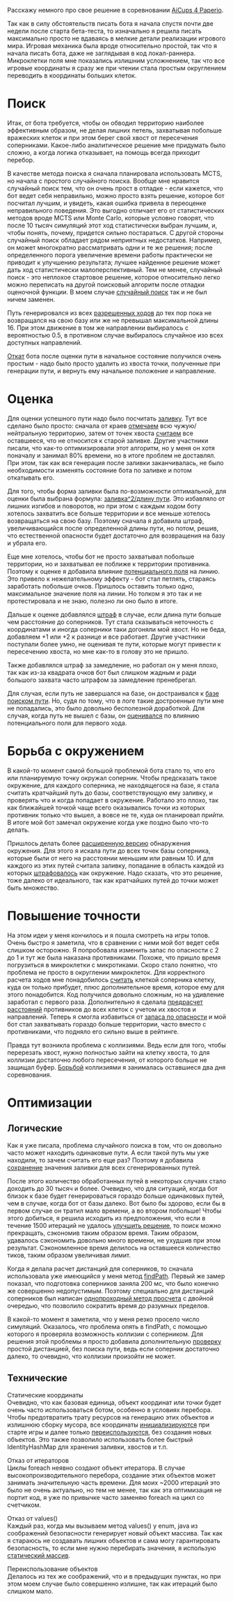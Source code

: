 Расскажу немного про свое решение в соревновании <a href="https://github.com/MailRuChamps/miniaicups/tree/master/paperio">AiCups 4 Paperio</a>.

Так как в силу обстоятельств писать бота я начала спустя почти две недели после старта бета-теста, то изначально я решила писать максимально просто не вдаваясь в мелкие детали реализации игрового мира. Игровая механика была вроде относительно простой, так что я начала писать бота, даже не заглядывая в код локал-раннера. Микроклетки поля мне показались излишним усложнением, так что все игровые координаты я сразу же при чтении стала простым округлением переводить в координаты больших клеток.

<h1>Поиск</h1>
Итак, от бота требуется, чтобы он обводил территорию наиболее эффективным образом, не делая лишних петель, захватывая побольше вражеских клеток и при этом берег свой хвост от пересечения соперниками. Какое-либо аналитическое решение мне придумать было сложно, а когда логика отказывает, на помощь всегда приходит перебор.

В качестве метода поиска я сначала планировала использовать MCTS, но начала с простого случайного поиска. Вообще мне нравится случайный поиск тем, что он очень прост в отладке - если кажется, что бот ведет себя неправильно, можно просто взять решение, которое бот посчитал лучшим, и увидеть, какая ошибка привела в переоценке неправильного поведения. Это выгодно отличает его от статистических методов вроде MCTS или Monte Carlo, которые условно говорят, что после 10 тысяч симуляций этот ход статистически выбран лучшим, и, чтобы понять, почему, придется сильно постараться. С другой стороны случайный поиск обладает рядом неприятных недостатков. Например, он может многократно рассматривать одни и те же решения; после определенного порога увеличение времени работы практически не приводит к улучшению результата; лучшее найденное решение может дать ход статистически малоперспективный. Тем не менее, случайный поиск - это неплохое стартовое решение, которое относительно легко можно переписать на другой поисковый алгоритм после отладки оценочной функции. В моем случае <a href="https://github.com/Oreshnik/paperio/blob/master/src/strategy/Strategy.java#L20">случайный поиск</a> так и не был ничем заменен.

Путь генерировался из всех <a href="https://github.com/Oreshnik/paperio/blob/master/src/strategy/Strategy.java#L671">разрешенных ходов</a> до тех пор пока не возвращался на свою базу или же не превышал максимальной длины 16. При этом движение в том же направлении выбиралось с вероятностью 0.5, в противном случае выбиралось случайное изо всех доступных направлений. 

<a href="https://github.com/Oreshnik/paperio/blob/master/src/strategy/Strategy.java#L662">Откат</a> бота после оценки пути в начальное состояние получился очень простым - надо было просто удалить из хвоста точки, полученные при генерации пути, и вернуть ему начальное положение и направление.

<h1>Оценка</h1>
Для оценки успешного пути надо было посчитать <a href="https://github.com/Oreshnik/paperio/blob/master/src/strategy/Strategy.java#L577">заливку</a>. Тут все сделано было просто: сначала от краев <a href="https://github.com/Oreshnik/paperio/blob/master/src/strategy/Strategy.java#L639">отмечаем</a> всю чужую/нейтральную территорию, затем от точек хвоста <a href="https://github.com/Oreshnik/paperio/blob/master/src/strategy/Strategy.java#L595">считаем</a> все оставшееся, что не относится к старой заливке. Другие участники писали, что как-то оптимизировали этот алгоритм, но у меня он хотя поначалу и занимал 80% времени, но в итоге проблем не доставлял. При этом, так как вся генерация после заливки заканчивалась, не было необходимости изменять состояние бота по заливке и потом откатывать его.

Для того, чтобы форма заливки была по-возможности оптимальной, для оценки была выбрана формула: <a href="https://github.com/Oreshnik/paperio/blob/master/src/strategy/Strategy.java#L392">заливка^2/длину пути</a>. Это избавляло от лишних изгибов и поворотов, но при этом с каждым ходом боту хотелось захватить все больше территории и все меньше хотелось возвращаться на свою базу. Поэтому сначала я добавила штраф, увеличивающийся после определенной длины пути, но потом, решив, что естественной опасности будет достаточно для возвращения на базу и убрала его. 

Еще мне хотелось, чтобы бот не просто захватывал побольше территории, но и захватывал ее поближе к территории противника. Поэтому к оценке я добавила влияние <a href="https://github.com/Oreshnik/paperio/blob/master/src/model/World.java#L127">потенциального поля</a> на линию. Это привело к нежелательному эффекту - бот стал петлять, стараясь заработать побольше очков. Пришлось оставить только одно, максимальное значение поля на линии. Но толком я это так и не протестировала и не знаю, полезно ли оно было в итоге.

Дальше к оценке добавлялся <a href="https://github.com/Oreshnik/paperio/blob/master/src/strategy/Strategy.java#L413">штраф</a> в случае, если длина пути больше чем расстояние до соперников. Тут стала сказываться неточность с координатами и иногда соперники таки догоняли мой хвост. Но не беда, добавляем +1 или +2 к разнице и все работает.
Другие участники поступали более умно, не оценивая те пути, которые могут привести к пересечению хвоста, но мне как-то в голову это не пришло.

Также добавлялся штраф за замедление, но работал он у меня плохо, так как из-за квадрата очков бот был слишком жадным и ради большого захвата часто штрафом за замедление пренебрегал.

Для случая, если путь не завершался на базе, он достраивался к <a href="https://github.com/Oreshnik/paperio/blob/master/src/strategy/Strategy.java#L267">базе поиском пути</a>. Но, судя по тому, что в логе такие достроенные пути мне не попадались, это было довольно бесполезной доработкой.
Для случая, когда путь не вышел с базы, он <a href="https://github.com/Oreshnik/paperio/blob/master/src/strategy/Strategy.java#L387">оценивался</a> по влиянию потенциального поля для первого хода.
<h1>Борьба с окружением</h1>
В какой-то момент самой большой проблемой бота стало то, что его или планируемую точку окружал соперник. Чтобы предсказать такое окружение, для каждого соперника, не находящегося на базе, я стала считать кратчайший путь до базы, соответствующую ему заливку, и проверять что и когда попадает в окружение. Работало это плохо, так как ближайшей точкой чаще всего оказывались точки из которых противник только что вышел, а вовсе не те, куда он планировал прийти. В итоге мой бот замечал окружение когда уже поздно было что-то делать.

Пришлось делать более <a href="https://github.com/Oreshnik/paperio/blob/master/src/strategy/Strategy.java#L103">расширенную версию</a> обнаружения окружения. Для этого я искала пути до всех точек базы соперника, которые были от него на расстоянии меньшим или равным 10. И для каждого из этих путей считала заливку, попадание в область каждой из которых <a href="https://github.com/Oreshnik/paperio/blob/master/src/strategy/Strategy.java#L455">штрафовалось</a> как окружение. Надо сказать, что это решение, тоже далеко от идеального, так как кратчайших путей до точки может быть множество.
<h1>Повышение точности</h1>
На этом идеи у меня кончилось и я пошла смотреть на игры топов. Очень быстро я заметила, что в сравнении с ними мой бот ведет себя слишком осторожно. Я попробовала изменить запас по опасности с 2 до 1 и тут же была наказана противниками. Похоже, что пришло время погрузиться в микроклетки с микротиками. 
Скоро стало понятно, что проблема не просто в округлении микроклеток. Для корректного расчета ходов мне понадобилось <a href="https://github.com/Oreshnik/paperio/blob/master/src/model/World.java#L49">считать</a> клеткой соперника клетку, куда он только прибудет, плюс дополнительное время, которое ему для этого понадобится. Код получился довольно сложным, но на удивление заработал с первого раза. Дополнительно я сделала <a href="https://github.com/Oreshnik/paperio/blob/master/src/strategy/Strategy.java#L133">предрасчет расстояний</a> противников до всех клеток с учетом их хвостов и направлений.
Теперь я смогла избавиться от <a href="https://github.com/Oreshnik/paperio/blob/master/src/model/Constants.java#L8">запаса по опасности</a> и мой бот стал захватывать гораздо больше территории, часто вместо с противниками, что подняло его сильно выше в рейтинге. 

Правда тут возникла проблема с коллизиями. Ведь если для того, чтобы перерезать хвост, нужно полностью зайти на клетку хвоста, то для коллизии достаточно любого пересечения, от которого больше не защищал буфер. <a href="https://github.com/Oreshnik/paperio/blob/master/src/strategy/Strategy.java#L512">Борьбой</a> коллизиями я занималась оставшиеся два дня соревнования.
<h1>Оптимизации</h1>
<h2>Логические</h2>
Как я уже писала, проблема случайного поиска в том, что он довольно часто может находить одинаковые пути. А если такой путь мы уже находили, то зачем считать его еще раз? Поэтому я добавила <a href="https://github.com/Oreshnik/paperio/blob/master/src/strategy/Strategy.java#L578">сохранение</a> значения заливки для всех сгенерированных путей.

После этого количество обработанных путей в некоторых случаях стало доходить до 30 тысяч и более. Очевидно, что для ситуаций, когда бот близок к базе будет генерироваться гораздо больше одинаковых путей, чем в случае, когда бот от базы далеко. Вот было бы здорово, если бы в первом случае он тратил мало времени, а во втором побольше! Чтобы этого добиться, я решила исходить из предположения, что если в течение 1500 итераций не удалось <a href="https://github.com/Oreshnik/paperio/blob/master/src/strategy/Strategy.java#L36">улучшить решение</a>, то поиск можно прекращать, сэкономив таким образом время. Таким образом, удавалось сэкономить довольно много времени, не ухудшив при этом результат. Сэкономленное время делилось на оставшееся количество тиков, таким образом увеличивая лимит.

Когда я делала расчет дистанций для соперников, то сначала использовала уже имеющийся у меня метод <a href="https://github.com/Oreshnik/paperio/blob/master/src/strategy/Strategy.java#L58">findPath</a>. Первый же замер показал, что подготовка соперников заняла 200 мс, что было конечно же совершенно недопустимым. Поэтому специально для дистанций соперников был написан <a href="https://github.com/Oreshnik/paperio/blob/master/src/strategy/Strategy.java#L133">однопроходный метод просчета</a> с двойной очередью, что позволило сократить время до разумных пределов.

В какой-то момент я заметила, что у меня резко просело число симуляций. Оказалось, что проблема опять в findPath, с помощью которого я проверяла возможность коллизии с соперником. Для решения этой проблемы я просто добавила дополнительную <a href="https://github.com/Oreshnik/paperio/blob/master/src/strategy/Strategy.java#L527">проверку</a> простой дистанцией, без поиска пути, ведь если соперник достаточно далеко, то очевидно, что коллизии произойти не может.

<h2>Технические</h2>
Статические координаты<br/>
Очевидно, что как базовая единица, объект координат или точки будет очень часто использоваться ботом, особенно в условиях перебора. Чтобы предотвратить трату ресурсов на генерацию этих объектов и излишнюю сборку мусора, все координаты <a href="https://github.com/Oreshnik/paperio/blob/master/src/model/Point.java#L17">инициализируются</a> при старте игры и далее только <a href="https://github.com/Oreshnik/paperio/blob/master/src/model/Point.java#L33">переиспользуются</a>, без создания новых объектов. Это также позволило использовать более быстрый IdentityHashMap для хранения заливки, хвостов и т.п. 


Отказ от итераторов<br/>
Циклы foreach неявно создают объект итератора. В случае высокопроизводительного перебора, создание этих объектов может занимать значительную часть времени. Для моих ~2000 итераций это было не очень актуально, но тем не менее, так как эта оптимизация не портит код, я уже по привычке часто заменяю foreach на цикл со счетчиком.

Отказ от values()<br/>
Каждый раз, когда мы вызываем метод values() у enum, java из соображений безопасности генерирует новый объект массива. Так как я стараюсь не создавать лишних объектов и сама могу гарантировать безопасность, то если мне нужно перебирать значения, я использую <a href="https://github.com/Oreshnik/paperio/blob/master/src/model/Direction.java#L6">статический массив</a>.

Переиспользование объектов <br/>
Делалось из тех же соображений, что и в предыдущих пунктах, но при этом моем случае было совершенно излишне, так как итераций было слишком мало. 

